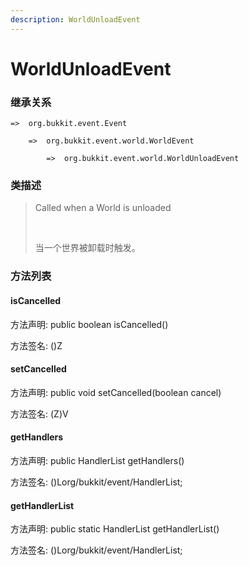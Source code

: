 ```yaml
---
description: WorldUnloadEvent
---
```


# WorldUnloadEvent

### 继承关系

    =>  org.bukkit.event.Event

        =>  org.bukkit.event.world.WorldEvent

            =>  org.bukkit.event.world.WorldUnloadEvent

### 类描述

> Called when a World is unloaded
> 
> <br>
> 
> 当一个世界被卸载时触发。

### 方法列表

#### isCancelled

方法声明: public boolean isCancelled()

方法签名: ()Z

#### setCancelled

方法声明: public void setCancelled(boolean cancel)

方法签名: (Z)V

#### getHandlers

方法声明: public HandlerList getHandlers()

方法签名: ()Lorg/bukkit/event/HandlerList;

#### getHandlerList

方法声明: public static HandlerList getHandlerList()

方法签名: ()Lorg/bukkit/event/HandlerList;
